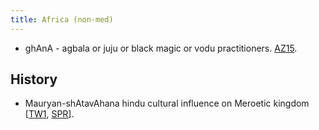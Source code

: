 ```yaml
---
title: Africa (non-med)
---
```

- ghAnA - agbala or juju or black magic or vodu practitioners. [AZ15](http://www.thefader.com/2015/09/02/azizaa-wanlov-interview).

## History
- Mauryan-shAtavAhana hindu cultural influence on Meroetic kingdom \[[TW1](https://twitter.com/blog_supplement/status/873389794491064324), [SPR](https://link.springer.com/article/10.1007%2Fs10437-014-9169-0)\].

